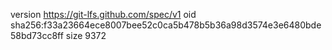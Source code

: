version https://git-lfs.github.com/spec/v1
oid sha256:f33a23664ece8007bee52c0ca5b478b5b36a98d3574e3e6480bde58bd73cc8ff
size 9372

